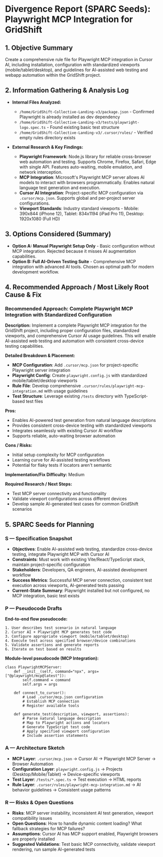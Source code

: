 # Divergence Report (SPARC Seeds): Playwright MCP Integration for GridShift

## 1. Objective Summary
Create a comprehensive rule file for Playwright MCP integration in Cursor AI, including installation, configuration with standardized viewports (mobile/tablet/desktop), and guidelines for AI-assisted web testing and webapp automation within the GridShift project.

## 2. Information Gathering & Analysis Log
* **Internal Files Analyzed:**
  - `/home/GridShift-Collective-Landing-v3/package.json` - Confirmed Playwright is already installed as dev dependency
  - `/home/GridShift-Collective-Landing-v3/tests/playwright-logo.spec.ts` - Found existing basic test structure
  - `/home/GridShift-Collective-Landing-v3/.cursor/rules/` - Verified empty rules directory exists

* **External Research & Key Findings:**
  - **Playwright Framework**: Node.js library for reliable cross-browser web automation and testing. Supports Chrome, Firefox, Safari, Edge with single API. Features auto-waiting, mobile emulation, and network interception.
  - **MCP Integration**: Microsoft's Playwright MCP server allows AI models to interact with browsers programmatically. Enables natural language test generation and execution.
  - **Cursor AI Integration**: Project-specific MCP configuration via `.cursor/mcp.json`. Supports global and per-project server configurations.
  - **Viewport Standards**: Industry standard viewports - Mobile: 390x844 (iPhone 12), Tablet: 834x1194 (iPad Pro 11), Desktop: 1920x1080 (Full HD)

## 3. Options Considered (Summary)
* **Option A: Manual Playwright Setup Only** - Basic configuration without MCP integration. Rejected because it misses AI augmentation capabilities.
* **Option B: Full AI-Driven Testing Suite** - Comprehensive MCP integration with advanced AI tools. Chosen as optimal path for modern development workflow.

## 4. Recommended Approach / Most Likely Root Cause & Fix

### Recommended Approach: Complete Playwright MCP Integration with Standardized Configuration

**Description:** Implement a complete Playwright MCP integration for the GridShift project, including proper configuration files, standardized viewports, and comprehensive Cursor AI usage guidelines. This will enable AI-assisted web testing and automation with consistent cross-device testing capabilities.

**Detailed Breakdown & Placement:**
- **MCP Configuration**: Add `.cursor/mcp.json` for project-specific Playwright server integration
- **Playwright Config**: Create `playwright.config.js` with standardized mobile/tablet/desktop viewports
- **Rule File**: Develop comprehensive `.cursor/rules/playwright-mcp-integration.md` with usage guidelines
- **Test Structure**: Leverage existing `/tests` directory with TypeScript-based test files

**Pros:**
- Enables AI-powered test generation from natural language descriptions
- Provides consistent cross-device testing with standardized viewports
- Integrates seamlessly with existing Cursor AI workflow
- Supports reliable, auto-waiting browser automation

**Cons / Risks:**
- Initial setup complexity for MCP configuration
- Learning curve for AI-assisted testing workflows
- Potential for flaky tests if locators aren't semantic

**Implementation/Fix Difficulty:** Medium

**Required Research / Next Steps:**
- Test MCP server connectivity and functionality
- Validate viewport configurations across different devices
- Develop sample AI-generated test cases for common GridShift scenarios

## 5. SPARC Seeds for Planning

### S — Specification Snapshot
- **Objectives**: Enable AI-assisted web testing, standardize cross-device testing, integrate Playwright MCP with Cursor AI
- **Constraints**: Must work with existing Vite/React/TypeScript stack, maintain project-specific configuration
- **Stakeholders**: Developers, QA engineers, AI-assisted development workflow
- **Success Metrics**: Successful MCP server connection, consistent test execution across viewports, AI-generated tests passing
- **Current-State Summary**: Playwright installed but not configured, no MCP integration, basic test exists

### P — Pseudocode Drafts
**End-to-end flow pseudocode:**
```
1. User describes test scenario in natural language
2. Cursor AI + Playwright MCP generates test code
3. Configure appropriate viewport (mobile/tablet/desktop)
4. Execute test across specified browser/device combinations
5. Validate assertions and generate reports
6. Iterate on test based on results
```

**Module-level pseudocode (MCP Integration):**
```
class PlaywrightMCPServer:
    def __init__(self, command="npx", args=["@playwright/mcp@latest"]):
        self.command = command
        self.args = args

    def connect_to_cursor():
        # Load .cursor/mcp.json configuration
        # Establish MCP connection
        # Register available tools

    def generate_test(description, viewport, assertions):
        # Parse natural language description
        # Map to Playwright actions and locators
        # Generate TypeScript test code
        # Apply specified viewport configuration
        # Include assertion statements
```

### A — Architecture Sketch
- **MCP Layer**: `.cursor/mcp.json` → Cursor AI → Playwright MCP Server → Browser Automation
- **Configuration Layer**: `playwright.config.js` → Projects (Desktop/Mobile/Tablet) → Device-specific viewports
- **Test Layer**: `/tests/*.spec.ts` → Test execution → HTML reports
- **Rule Layer**: `.cursor/rules/playwright-mcp-integration.md` → AI behavior guidelines → Consistent usage patterns

### R — Risks & Open Questions
- **Risks**: MCP server instability, inconsistent AI test generation, viewport compatibility issues
- **Open Questions**: How to handle dynamic content loading? What fallback strategies for MCP failures?
- **Assumptions**: Cursor AI has MCP support enabled, Playwright browsers are properly installed
- **Suggested Validations**: Test basic MCP connectivity, validate viewport rendering, run sample AI-generated tests
